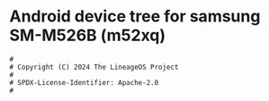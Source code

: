 # Android device tree for samsung SM-M526B (m52xq)

```
#
# Copyright (C) 2024 The LineageOS Project
#
# SPDX-License-Identifier: Apache-2.0
#
```
